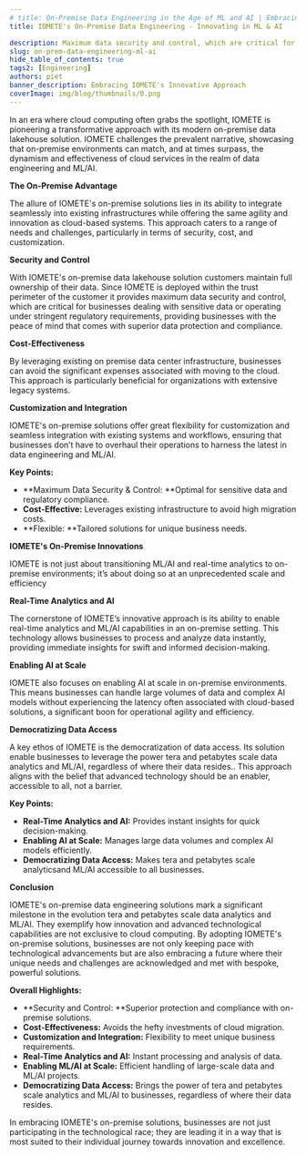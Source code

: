 ```yaml
---
# title: On-Premise Data Engineering in the Age of ML and AI | Embracing IOMETE's Innovative Approach
title: IOMETE's On-Premise Data Engineering - Innovating in ML & AI

description: Maximum data security and control, which are critical for businesses dealing with sensitive data or operating under stringent regulatory requirements
slug: on-prem-data-engineering-ml-ai
hide_table_of_contents: true
tags2: [Engineering]
authors: piet
banner_description: Embracing IOMETE's Innovative Approach
coverImage: img/blog/thumbnails/0.png
---
```


In an era where cloud computing often grabs the spotlight, IOMETE is pioneering a transformative approach with its modern on-premise data lakehouse solution. IOMETE challenges the prevalent narrative, showcasing that on-premise environments can match, and at times surpass, the dynamism and effectiveness of cloud services in the realm of data engineering and ML/AI.

<!-- truncate -->

**The On-Premise Advantage**

The allure of IOMETE's on-premise solutions lies in its ability to integrate seamlessly into existing infrastructures while offering the same agility and innovation as cloud-based systems. This approach caters to a range of needs and challenges, particularly in terms of security, cost, and customization.

**Security and Control**

With IOMETE's on-premise data lakehouse solution customers maintain full ownership of their data. Since IOMETE is deployed within the trust perimeter of the customer it provides maximum data security and control, which are critical for businesses dealing with sensitive data or operating under stringent regulatory requirements, providing businesses with the peace of mind that comes with superior data protection and compliance.

**Cost-Effectiveness**

By leveraging existing on premise data center infrastructure, businesses can avoid the significant expenses associated with moving to the cloud. This approach is particularly beneficial for organizations with extensive legacy systems.

**Customization and Integration**

IOMETE's on-premise solutions offer great flexibility for customization and seamless integration with existing systems and workflows, ensuring that businesses don’t have to overhaul their operations to harness the latest in data engineering and ML/AI.

**Key Points:**

- **Maximum Data Security & Control: **Optimal for sensitive data and regulatory compliance.
- **Cost-Effective:** Leverages existing infrastructure to avoid high migration costs.
- **Flexible: **Tailored solutions for unique business needs.

**IOMETE's On-Premise Innovations**

IOMETE is not just about transitioning ML/AI and real-time analytics to on-premise environments; it’s about doing so at an unprecedented scale and efficiency

**Real-Time Analytics and AI**

The cornerstone of IOMETE’s innovative approach is its ability to enable real-time analytics and ML/AI capabilities in an on-premise setting. This technology allows businesses to process and analyze data instantly, providing immediate insights for swift and informed decision-making.

**Enabling AI at Scale**

IOMETE also focuses on enabling AI at scale in on-premise environments. This means businesses can handle large volumes of data and complex AI models without experiencing the latency often associated with cloud-based solutions, a significant boon for operational agility and efficiency.

**Democratizing Data Access**

A key ethos of IOMETE is the democratization of data access. Its solution enable businesses to leverage the power tera and petabytes scale data analytics and ML/AI, regardless of where their data resides.. This approach aligns with the belief that advanced technology should be an enabler, accessible to all, not a barrier.

**Key Points:**

- **Real-Time Analytics and AI:** Provides instant insights for quick decision-making.
- **Enabling AI at Scale:** Manages large data volumes and complex AI models efficiently.
- **Democratizing Data Access:** Makes tera and petabytes scale analyticsand ML/AI accessible to all businesses.

**Conclusion**

IOMETE's on-premise data engineering solutions mark a significant milestone in the evolution tera and petabytes scale data analytics and ML/AI. They exemplify how innovation and advanced technological capabilities are not exclusive to cloud computing. By adopting IOMETE's on-premise solutions, businesses are not only keeping pace with technological advancements but are also embracing a future where their unique needs and challenges are acknowledged and met with bespoke, powerful solutions.

**Overall Highlights:**

- **Security and Control: **Superior protection and compliance with on-premise solutions.
- **Cost-Effectiveness:** Avoids the hefty investments of cloud migration.
- **Customization and Integration:** Flexibility to meet unique business requirements.
- **Real-Time Analytics and AI:** Instant processing and analysis of data.
- **Enabling ML/AI at Scale:** Efficient handling of large-scale data and ML/AI projects.
- **Democratizing Data Access:** Brings the power of tera and petabytes scale analytics and ML/AI to businesses, regardless of where their data resides.

In embracing IOMETE's on-premise solutions, businesses are not just participating in the technological race; they are leading it in a way that is most suited to their individual journey towards innovation and excellence.
